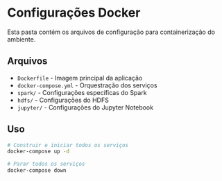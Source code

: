 # Configurações Docker

Esta pasta contém os arquivos de configuração para containerização do ambiente.

## Arquivos

- `Dockerfile` - Imagem principal da aplicação
- `docker-compose.yml` - Orquestração dos serviços
- `spark/` - Configurações específicas do Spark
- `hdfs/` - Configurações do HDFS
- `jupyter/` - Configurações do Jupyter Notebook

## Uso

```bash
# Construir e iniciar todos os serviços
docker-compose up -d

# Parar todos os serviços
docker-compose down
```